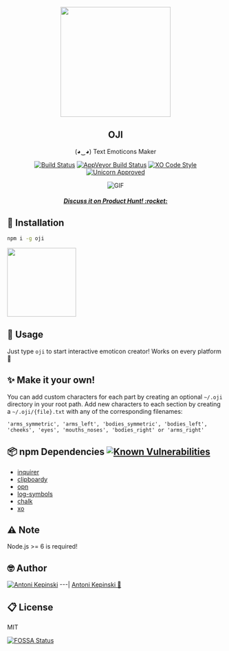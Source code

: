 <p align="center">
  <img src="https://i.imgur.com/2fhhLzH.gif" href="" height="256">
  <h2 align="center">OJI</h2>
  <p align="center">(◕‿◕) Text Emoticons Maker<p>

<p align="center">
<a href="https://travis-ci.org/xxczaki/oji"><img src="https://travis-ci.org/xxczaki/oji.svg?branch=master" alt="Build Status"></a>
<a href="https://ci.appveyor.com/project/xxczaki/oji"><img src="https://ci.appveyor.com/api/projects/status/sbxv43mauvm359av?svg=true" alt="AppVeyor Build Status"></a>
<a href="https://github.com/sindresorhus/xo"><img src="https://img.shields.io/badge/code_style-XO-5ed9c7.svg" alt="XO Code Style"></a>
<a href="https://www.youtube.com/watch?v=9auOCbH5Ns4"><img src="https://img.shields.io/badge/unicorn-approved-ff69b4.svg" alt="Unicorn Approved"></a>
  </p>

<p align="center"><img src="https://github.com/xxczaki/oji/blob/master/oji.svg" alt="GIF"></p>
<h5 align="center"><a href="https://www.producthunt.com/posts/oji">Discuss it on Product Hunt! :rocket:</a></h5>

## :floppy_disk: Installation

``` bash
npm i -g oji
```
<a href="https://www.patreon.com/akepinski">
	<img src="https://c5.patreon.com/external/logo/become_a_patron_button@2x.png" width="160">
</a>

## :feet: Usage

Just type `oji` to start interactive emoticon creator! Works on every platform :unicorn:

## :sparkles: Make it your own!

You can add custom characters for each part by creating an optional `~/.oji` directory in your root path. Add new characters to each section by creating a `~/.oji/{file}.txt` with any of the corresponding filenames:

`'arms_symmetric', 'arms_left', 'bodies_symmetric', 'bodies_left', 'cheeks', 'eyes', 'mouths_noses', 'bodies_right' or
'arms_right'`

## :package: npm Dependencies [![Known Vulnerabilities](https://snyk.io/test/github/xxczaki/oji/badge.svg)](https://snyk.io/test/github/xxczaki/oji)

- [inquirer](https://www.npmjs.com/package/inquirer)
- [clipboardy](https://www.npmjs.com/package/clipboardy)
- [opn](https://www.npmjs.com/package/opn)
- [log-symbols](https://www.npmjs.com/package/log-symbols)
- [chalk](https://www.npmjs.com/package/chalk)
- [xo](https://www.npmjs.com/package/xo)

## :warning: Note

Node.js >= 6 is required!

## :nerd_face: Author

[![Antoni Kepinski](https://github.com/xxczaki.png?size=100)](https://kepinski.me)
---|
[Antoni Kepinski :rocket:](https://kepinski.me)

## :clipboard: License

MIT

[![FOSSA Status](https://app.fossa.io/api/projects/git%2Bgithub.com%2Fxxczaki%2Foji.svg?type=large)](https://app.fossa.io/projects/git%2Bgithub.com%2Fxxczaki%2Foji?ref=badge_large)
